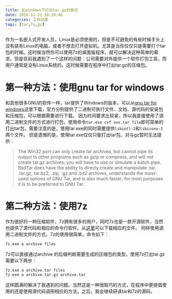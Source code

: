```yaml
---
title: 在windows下打出tar.gz的尝试
date: 2016-11-21 16:20:46
categories: 工作记录
tags: [tar,7z,gz]
---
```

作为一名嵌入式开发人员，Linux是必须使用的，但是不可避免的有些时候手头上没有装有Linux的电脑，或者不想去打开虚拟机。尤其是当你仅仅只是需要打个tar包的时候。这时候当然你可以使用7z的桌面版程序，就可以解决这种简单的需求。但是目前我遇到了一个这样的问题：公司需要对外提供一个软件打包工具，而用户通常是没有Linux系统的。这时候需要在程序中打出tar.gz的压缩包。

<!--more-->
# 第一种方法：使用gnu tar for windows

和其他很多GNU的软件一样，tar提供了Windows的版本，可以从[gnu tar for windows](http://gnuwin32.sourceforge.net/packages/gtar.htm "gnu tar for windows")这里下载，官方分别提供了二进制可执行文件、文档、源代码的安装包和压缩包，可以根据需要进行下载。
因为时间要求比较紧，所以我直接使用了调用二进制文件的方式进行打包，使用命令`tar.exe cvf xxx.tar file`即可简单的打出tar包，需要注意的是，使用tar.exe的同时需要提供`libintl-2`和`libiconv-2 `两个文件。
但是遗憾的是，使用tar.exe仅仅只能打出tar包，对与gz暂时无法提供：
>The Win32 port can only create tar archives, but cannot pipe its output to other programs such as gzip or compress, and will not create tar.gz archives; you will have to use or simulate a batch pipe. BsdTar does have the ability to direcly create and manipulate .tar, .tar.gz, tar.bz2, .zip, .gz and .bz2 archives, understands the most-used options of GNU Tar, and is also much faster; for most purposes it is to be preferred to GNU Tar. 

# 第二种方法：使用7z
作为很好的一种压缩软件，7z拥有很多的用户，同时7z也是一款开源软件，当然也提供了源代码和相应的命令行软件。从[这里](http://www.7-zip.org/sdk.html "7z")可以下载相应的文件。
同样使用调用二进制文件的方式，7z的使用很简单。命令如下：

	7z.exe a archive files

7z可以直接通过archive 的后缀判断需要生成的压缩包的类型。使用7z打出tar.gz需要以下两步：

	7z.exe a archive.tar files
	7z.exe a archive.tar.gz archive.tar

这样圆满的解决了我遇到的问题。当然这是一种很取巧的方式，在程序中更提倡使用的还是使用源代码调用相应的方法。之后，我会继续研读tar和7z的源码。